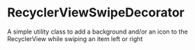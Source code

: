 # RecyclerViewSwipeDecorator
A simple utility class to add a background and/or an icon to the RecyclerView while swiping an item left or right

